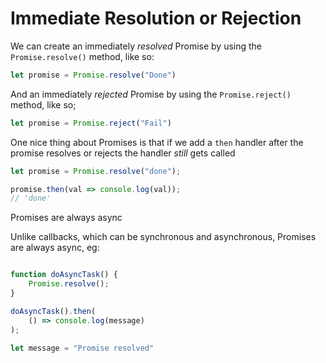 # Immediate Resolution or Rejection

We can create an immediately _resolved_ Promise by using the `Promise.resolve()`
method, like so:

```js
let promise = Promise.resolve("Done")
```

And an immediately _rejected_ Promise by using the `Promise.reject()` method,
like so;

```js
let promise = Promise.reject("Fail")
```

One nice thing about Promises is that if we add a `then` handler after the 
promise resolves or rejects the handler _still_ gets called

```js
let promise = Promise.resolve("done");

promise.then(val => console.log(val));
// 'done'
```

Promises are always async

Unlike callbacks, which can be synchronous and asynchronous, Promises are always
async, eg:
```js

function doAsyncTask() {
    Promise.resolve();
}

doAsyncTask().then(
    () => console.log(message)
);

let message = "Promise resolved"

```